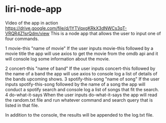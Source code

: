 # liri-node-app
Video of the app in action
https://drive.google.com/file/d/1YTVqxgKRkX3dNWCs3qT-VRQR4Z1srQdm/view
This is a node app that allows the user to input one of four commands.

1 movie-this "name of movie"
If the user inputs movie-this followed by a movie title the app will use axios to get the movie from the omdb api and it will console log some information about the movie.

2 concert-this "name of band"
If the user inputs concert-this followed by the name of a band the app will use axios to console log a list of details of the bands upcoming shows.
3 spotify-this-song "name of song"
If the user inputs spotify-this-song followed by the name of a song the app will conduct a spotify search and console log a list of songs that fit the search.
4 do-what-it-says
When the user inputs do-what-it-says the app will read the random.txt file and run whatever command and search query that is listed in that file.

In addition to the console, the results will be appended to the log.txt file.

